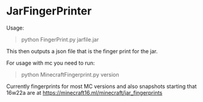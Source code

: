# JarFingerPrinter

Usage:
>python FingerPrint.py jarfile.jar

This then outputs a json file that is the finger print for the jar.


For usage with mc you need to run:
>python MinecraftFingerprint.py version

Currently fingerprints for most MC versions and also snapshots starting that 16w22a are at https://minecraft16.ml/minecraft/jar_fingerprints


